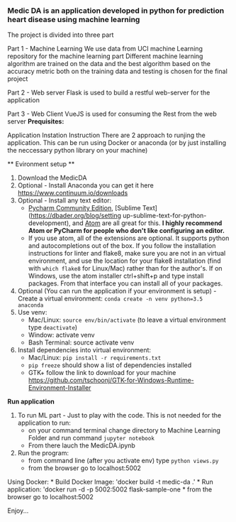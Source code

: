 
### Medic DA is an application developed in python for prediction heart disease using machine learning
The project is divided into three part

Part 1 - Machine Learning
We use data from UCI machine Learning repository for the machine learning part
Different machine learning algorithm are trained on the data and the best algorithm based on the accuracy metric both on the training data and testing is chosen for the final project

Part 2 - Web server
Flask is used to build a restful web-server for the application

Part 3 - Web Client
VueJS is used for consuming the Rest from the web server
**Prequisites:**

Application Instation Instruction
There are 2 approach to runjing the application. This can be run using Docker or anaconda (or by just installing the neccessary python library on your machine)

** Evironment setup **	
1.  Download the MedicDA
2.  Optional - Install Anaconda you can get it here https://www.continuum.io/downloads
3.  Optional - Install any text editor:
    * [Pycharm Community Edition](https://www.jetbrains.com/pycharm/), [Sublime Text](https://dbader.org/blog/setting 
    up-sublime-text-for-python-development), and [Atom](http://www.marinamele.com/install-and-configure-atom-editor-for-python)
    are all great for this. **I highly recommend Atom or PyCharm for people who don't like configuring an editor.**
    * If you use atom, all of the extensions are optional. It supports python and autocompletions out of the box. If you follow
    the installation instructions for linter and flake8, make sure you are not in an virtual environment, and use the location
    for your flake8 installation (find with `which flake8` for Linux/Mac) rather than for the author's. 
    If on Windows, use the atom installer ctrl+shift+p and type install packages. From that interface you can install all of
    your packages.
4.  Optional (You can run the application if your environment is setup) - Create a virtual environment: `conda create -n venv python=3.5 anaconda`
5.  Use venv: 
    * Mac/Linux: `source env/bin/activate` (to leave a virtual environment type `deactivate`)
    * Window: activate venv
    * Bash Terminal: source activate venv
6.  Install dependencies into virtual environment:
    * Mac/Linux: `pip install -r requirements.txt`
    * `pip freeze` should show a list of dependencies installed
    * GTK+ follow the link to download for your machine https://github.com/tschoonj/GTK-for-Windows-Runtime-Environment-Installer

	
**Run application**

1.  To run ML part - Just to play with the code. This is not needed for the application to run:
    * on your command terminal change directory to Machine Learning Folder and run command `jupyter notebook`
    * From there lauch the MedicDA.ipynb
2.  Run the program:
    * from command line (after you activate env) type `python views.py`
    * from the browser go to localhost:5002


Using Docker:
    * Build Docker Image: 'docker build -t medic-da .'
    * Run application: 'docker run -d -p 5002:5002 flask-sample-one
    * from the browser go to localhost:5002
	

Enjoy...
